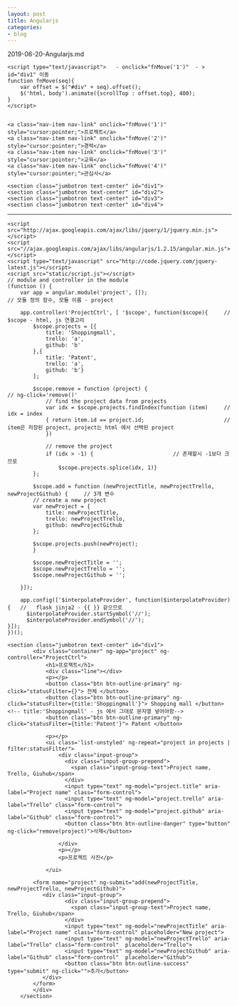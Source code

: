 ```yaml
---
layout: post
title: Angularjs
categories:
- blog
---
```

2019-06-20-Angularjs.md



    <script type="text/javascript">   - onclick="fnMove('1')"  - > id="div1" 이동
    function fnMove(seq){
        var offset = $("#div" + seq).offset();
        $('html, body').animate({scrollTop : offset.top}, 400);
    }
    </script>


    <a class="nav-item nav-link" onclick="fnMove('1')" style="cursor:pointer;">프로젝트</a>
    <a class="nav-item nav-link" onclick="fnMove('2')" style="cursor:pointer;">경력</a>
    <a class="nav-item nav-link" onclick="fnMove('3')" style="cursor:pointer;">교육</a>
    <a class="nav-item nav-link" onclick="fnMove('4')" style="cursor:pointer;">관심사</a>

    <section class="jumbotron text-center" id="div1">
    <section class="jumbotron text-center" id="div2">
    <section class="jumbotron text-center" id="div3">
    <section class="jumbotron text-center" id="div4">


- - -


    <script src="http://ajax.googleapis.com/ajax/libs/jquery/1/jquery.min.js"></script>
    <script src="//ajax.googleapis.com/ajax/libs/angularjs/1.2.15/angular.min.js"></script>
    <script type="text/javascript" src="http://code.jquery.com/jquery-latest.js"></script>
    <script src="static/script.js"></script>
    // module and controller in the module
    (function () {
        var app = angular.module('project', []);                         // 모듈 정의 함수, 모듈 이름 - project

        app.controller('ProjectCtrl', [ '$scope', function($scope){     // $scope - html, js 연결고리
            $scope.projects = [{
                title: 'Shoppingmall',
                trello: 'a',
                github: 'b'
            },{
                title: 'Patent',
                trello: 'a',
                github: 'b'}
            ];

            $scope.remove = function (project) {                            // ng-click='remove()'
                // find the project data from projects
                var idx = $scope.projects.findIndex(function (item)     // idx = index
                { return item.id == project.id;                         // item은 저장된 project, project는 html 에서 선택된 project
                })

                // remove the project
                if (idx > -1) {                         // 존재할시 -1보다 크므로
                    $scope.projects.splice(idx, 1)}
            };

            $scope.add = function (newProjectTitle, newProjectTrello, newProjectGithub) {     // 3개 변수
            // create a new project
            var newProject = {
                title: newProjectTitle,
                trello: newProjectTrello,
                github: newProjectGithub
            };

            $scope.projects.push(newProject);
            }

            $scope.newProjectTitle = '';
            $scope.newProjectTrello = '';
            $scope.newProjectGithub = '';

        }]);

        app.config(['$interpolateProvider', function($interpolateProvider) {   //   flask jinja2 - {{ }} 같으므로 
          $interpolateProvider.startSymbol('//');
          $interpolateProvider.endSymbol('//');
    }]);
    })();

    <section class="jumbotron text-center" id="div1">
            <div class="container" ng-app="project" ng-controller="ProjectCtrl">
                <h1>프로젝트</h1>
                <div class="line"></div>
                <p></p>
                <button class="btn btn-outline-primary" ng-click="statusFilter={}"> 전체 </button>
                <button class="btn btn-outline-primary" ng-click="statusFilter={title:'Shoppingmall'}"> Shopping mall </button>         <!-- title:'Shoppingmall' - js 에서 그대로 문자열 넣어야함-->
                <button class="btn btn-outline-primary" ng-click="statusFilter={title:'Patent'}"> Patent </button>

                <p></p>
                <ui class='list-unstyled' ng-repeat="project in projects | filter:statusFilter">
                    <div class="input-group">
                      <div class="input-group-prepend">
                        <span class="input-group-text">Project name, Trello, Giuhub</span>
                      </div>
                      <input type="text" ng-model="project.title" aria-label="Project name" class="form-control">
                      <input type="text" ng-model="project.trello" aria-label="Trello" class="form-control">
                      <input type="text" ng-model="project.github" aria-label="Github" class="form-control">
                      <button class="btn btn-outline-danger" type="button" ng-click="remove(project)">삭제</button>

                    </div>
                    <p></p>
                    <p>프로젝트 사진</p>

                </ui>

            <form name="project" ng-submit="add(newProjectTitle, newProjectTrello, newProjectGithub)">
               <div class="input-group">
                      <div class="input-group-prepend">
                        <span class="input-group-text">Project name, Trello, Giuhub</span>
                      </div>
                      <input type="text" ng-model="newProjectTitle" aria-label="Project name" class="form-control" placeholder="New project">
                      <input type="text" ng-model="newProjectTrello" aria-label="Trello" class="form-control"  placeholder="Trello">
                      <input type="text" ng-model="newProjectGithub" aria-label="Github" class="form-control"  placeholder="Github">
                      <button class="btn btn-outline-success" type="submit" ng-click="">추가</button>
               </div>
            </form>
            </div>
        </section>
